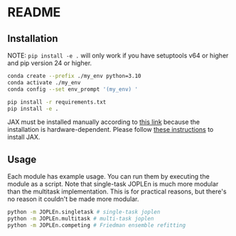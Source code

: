 # README

## Installation

NOTE: `pip install -e .` will only work if you have setuptools v64 or higher and pip version 24 or higher.

```bash
conda create --prefix ./my_env python=3.10
conda activate ./my_env
conda config --set env_prompt '(my_env) '

pip install -r requirements.txt
pip install -e .
```

JAX must be installed manually according to [this link](https://github.com/google/jax/discussions/16380) because the installation is hardware-dependent.
Please follow [these instructions](https://jax.readthedocs.io/en/latest/installation.html) to install JAX.

## Usage

Each module has example usage.
You can run them by executing the module as a script.
Note that single-task JOPLEn is much more modular than the multitask implementation.
This is for practical reasons, but there's no reason it couldn't be made more modular.

```bash
python -m JOPLEn.singletask # single-task joplen
python -m JOPLEn.multitask # multi-task joplen
python -m JOPLEn.competing # Friedman ensemble refitting
```
